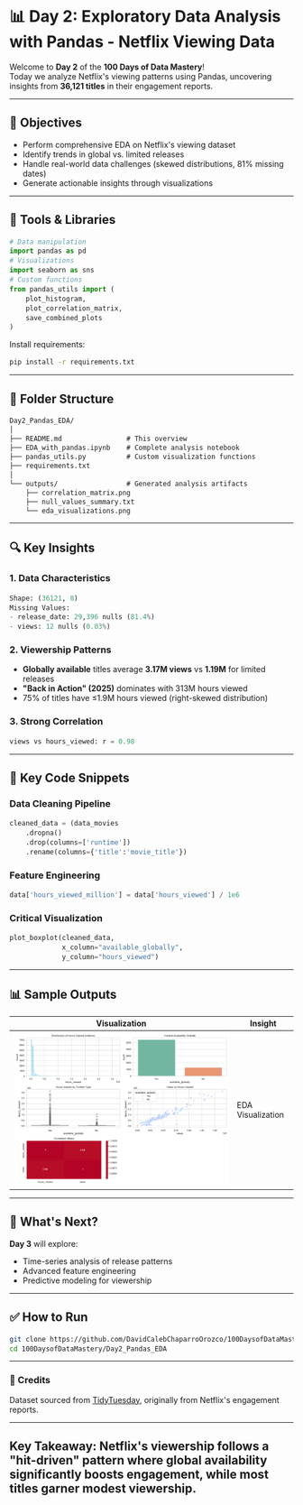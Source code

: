 # 📊 Day 2: Exploratory Data Analysis with Pandas - Netflix Viewing Data

Welcome to **Day 2** of the **100 Days of Data Mastery**!  
Today we analyze Netflix's viewing patterns using Pandas, uncovering insights from **36,121 titles** in their engagement reports.

---

## 🎯 Objectives

- Perform comprehensive EDA on Netflix's viewing dataset
- Identify trends in global vs. limited releases
- Handle real-world data challenges (skewed distributions, 81% missing dates)
- Generate actionable insights through visualizations

---

## 🧰 Tools & Libraries

```python
# Data manipulation
import pandas as pd  
# Visualizations
import seaborn as sns  
# Custom functions
from pandas_utils import (  
    plot_histogram, 
    plot_correlation_matrix,
    save_combined_plots
)
```

Install requirements:  
```bash
pip install -r requirements.txt
```

---

## 📁 Folder Structure

```
Day2_Pandas_EDA/
│
├── README.md                # This overview
├── EDA_with_pandas.ipynb    # Complete analysis notebook
├── pandas_utils.py          # Custom visualization functions
├── requirements.txt
│
└── outputs/                 # Generated analysis artifacts
    ├── correlation_matrix.png
    ├── null_values_summary.txt
    └── eda_visualizations.png
```

---

## 🔍 Key Insights

### 1. Data Characteristics
```python
Shape: (36121, 8)
Missing Values:
- release_date: 29,396 nulls (81.4%)
- views: 12 nulls (0.03%)
```

### 2. Viewership Patterns
- **Globally available** titles average **3.17M views** vs **1.19M** for limited releases  
- **"Back in Action" (2025)** dominates with 313M hours viewed  
- 75% of titles have ≤1.9M hours viewed (right-skewed distribution)

### 3. Strong Correlation
```python
views vs hours_viewed: r = 0.98
```

---

## 📌 Key Code Snippets

### Data Cleaning Pipeline
```python
cleaned_data = (data_movies
    .dropna()
    .drop(columns=['runtime'])
    .rename(columns={'title':'movie_title'})
```

### Feature Engineering
```python
data['hours_viewed_million'] = data['hours_viewed'] / 1e6
```

### Critical Visualization
```python
plot_boxplot(cleaned_data, 
             x_column="available_globally", 
             y_column="hours_viewed")
```

---

## 📊 Sample Outputs

| Visualization | Insight |
|--------------|---------|
| ![Histogram](outputs/eda_visualizations.png) | EDA Visualization |

---

## 🚀 What's Next?

**Day 3** will explore:  
- Time-series analysis of release patterns  
- Advanced feature engineering  
- Predictive modeling for viewership  

---

## ✅ How to Run
```bash
git clone https://github.com/DavidCalebChaparroOrozco/100DaysofDataMastery.git
cd 100DaysofDataMastery/Day2_Pandas_EDA
```

---

### 🔗 Credits
Dataset sourced from [TidyTuesday](https://github.com/rfordatascience/tidytuesday/tree/main/data/2025/2025-07-29), originally from Netflix's engagement reports.

---
**Key Takeaway**: Netflix's viewership follows a "hit-driven" pattern where global availability significantly boosts engagement, while most titles garner modest viewership.
--- 